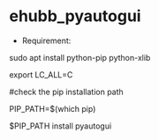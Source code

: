 # ehubb_pyautogui

- Requirement:

sudo apt install python-pip python-xlib

export LC_ALL=C

#check the pip installation path

PIP_PATH=$(which pip)

$PIP_PATH install pyautogui
